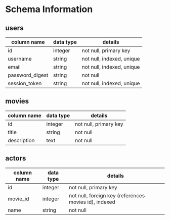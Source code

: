 # Schema Information

## users
column name     | data type | details
----------------|-----------|-----------------------
id              | integer   | not null, primary key
username        | string    | not null, indexed, unique
email           | string    | not null, indexed, unique
password_digest | string    | not null
session_token   | string    | not null, indexed, unique

## movies
column name | data type | details
------------|-----------|-----------------------
id          | integer   | not null, primary key
title       | string    | not null
description | text      | not null


## actors
column name | data type | details
------------|-----------|-----------------------
id          | integer   | not null, primary key
movie_id    | integer   | not null, foreign key (references movies id), indexed
name        | string    | not null
